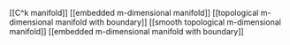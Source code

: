 [[C^k manifold]]
[[embedded m-dimensional manifold]]
[[topological m-dimensional manifold with boundary]]
[[smooth topological m-dimensional manifold]]
[[embedded m-dimensional manifold with boundary]]
